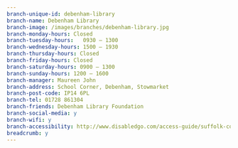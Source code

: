 ```yaml
---
branch-unique-id: debenham-library
branch-name: Debenham Library
branch-image: /images/branches/debenham-library.jpg
branch-monday-hours: Closed
branch-tuesday-hours:	0930 – 1300
branch-wednesday-hours: 1500 – 1930
branch-thursday-hours: Closed
branch-friday-hours: Closed
branch-saturday-hours: 0900 – 1300
branch-sunday-hours: 1200 – 1600
branch-manager: Maureen John
branch-address: School Corner, Debenham, Stowmarket
branch-post-code: IP14 6PL
branch-tel: 01728 861304
branch-friends: Debenham Library Foundation
branch-social-media: y
branch-wifi: y
branch-accessibility: http://www.disabledgo.com/access-guide/suffolk-county-council/debenham-resource-centre-2
breadcrumb: y
---
```

